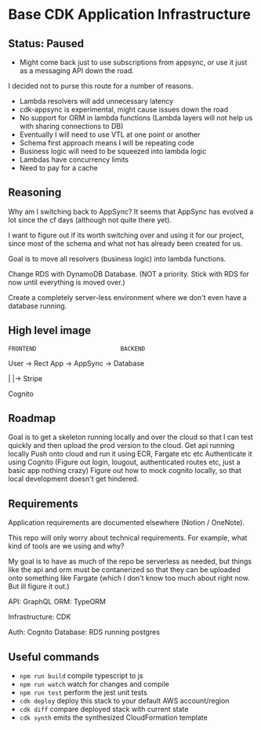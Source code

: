 # Base CDK Application Infrastructure

## Status: Paused

- Might come back just to use subscriptions from appsync, or use it just as a messaging API down the road.

I decided not to purse this route for a number of reasons.

- Lambda resolvers will add unnecessary latency
- cdk-appsync is experimental, might cause issues down the road
- No support for ORM in lambda functions (Lambda layers will not help us with sharing connections to DB)
- Eventually I will need to use VTL at one point or another
- Schema first approach means I will be repeating code
- Business logic will need to be squeezed into lambda logic
- Lambdas have concurrency limits
- Need to pay for a cache

## Reasoning
Why am I switching back to AppSync? It seems that AppSync has evolved a lot since the cf days (although not quite there yet).

I want to figure out if its worth switching over and using it for our project, since most of the schema and what not has already been created for us.

Goal is to move all resolvers (business logic) into lambda functions.

Change RDS with DynamoDB Database. (NOT a priority. Stick with RDS for now until everything is moved over.)

Create a completely server-less environment where we don't even have a database running.

## High level image

    FRONTEND                        BACKEND
User -> Rect App ->  AppSync -> Database

  |                       |-> Stripe

 Cognito

## Roadmap

Goal is to get a skeleton running locally and over the cloud so that I can test quickly and then upload the prod version to the cloud.
Get api running locally
Push onto cloud and run it using ECR, Fargate etc etc
Authenticate it using Cognito (Figure out login, lougout, authenticated routes etc, just a basic app nothing crazy)
Figure out how to mock cognito locally, so that local development doesn't get hindered.


## Requirements
Application requirements are documented elsewhere (Notion / OneNote).

This repo will only worry about technical requirements. For example, what kind of tools are we using and why?

My goal is to have as much of the repo be serverless as needed, but things like the api and orm must be contanerized so that they can be uploaded onto
something like Fargate (which I don't know too much about right now. But ill figure it out.)


API: GraphQL
ORM: TypeORM

Infrastructure: CDK

Auth: Cognito
Database: RDS running postgres



## Useful commands

 * `npm run build`   compile typescript to js
 * `npm run watch`   watch for changes and compile
 * `npm run test`    perform the jest unit tests
 * `cdk deploy`      deploy this stack to your default AWS account/region
 * `cdk diff`        compare deployed stack with current state
 * `cdk synth`       emits the synthesized CloudFormation template
